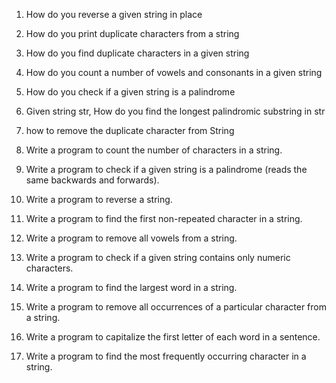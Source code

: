 1. How do you reverse a given string in place
2. How do you print duplicate characters from a string
3. How do you find duplicate characters in a given string
4. How do you count a number of vowels and consonants in a given string
5. How do you check if a given string is a palindrome
6. Given string str, How do you find the longest palindromic substring in str
7. how to remove the duplicate character from String

8. Write a program to count the number of characters in a string.
9. Write a program to check if a given string is a palindrome (reads the same backwards and forwards).
10. Write a program to reverse a string.
11. Write a program to find the first non-repeated character in a string.
12. Write a program to remove all vowels from a string.
13. Write a program to check if a given string contains only numeric characters.
14. Write a program to find the largest word in a string.
15. Write a program to remove all occurrences of a particular character from a string.
16. Write a program to capitalize the first letter of each word in a sentence.
17. Write a program to find the most frequently occurring character in a string.
